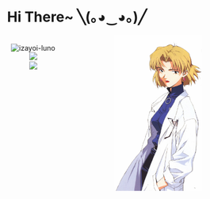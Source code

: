 <div align="center">
  <h1>Hi There~ ╲(｡◕‿◕｡)╱ </h1>
</div>

<img align='right' src="ritsuko.jpg" alt="ritusko" style="width: 35%; height: auto;">
<p align="center">
  <br/>
  <img src="http://counter.seku.su/cmoe?name=izayoi-luno&theme=moebooru" alt="izayoi-luno" width="400px"/>
  <br/>
  <img src="https://github-readme-stats.vercel.app/api?username=izayoi-luno&show_icons=true&count_private=true&icon_color=fdd34f&title_color=f75e4f" width="400px"/>
  <br/>
  <img src="https://github-readme-stats.vercel.app/api/top-langs/?username=izayoi-luno&show_icons=true&count_private=true&layout=compact&icon_color=fdd34f&title_color=f75e4f"/>
</p>

